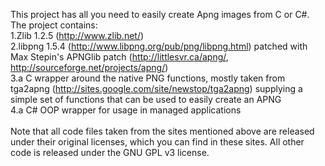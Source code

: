 This project has all you need to easily create Apng images from C or C#. The project contains:<br />
1.Zlib 1.2.5 (http://www.zlib.net/)<br />
2.libpng 1.5.4 (http://www.libpng.org/pub/png/libpng.html) patched with Max Stepin's APNGlib patch (http://littlesvr.ca/apng/, http://sourceforge.net/projects/apng/)<br />
3.a C wrapper around the native PNG functions, mostly taken from tga2apng (http://sites.google.com/site/newstop/tga2apng) supplying a simple set of functions that can be used to easily create an APNG<br />
4.a C# OOP wrapper for usage in managed applications<br />
<br />
Note that all code files taken from the sites mentioned above are released under their original licenses, which you can find in these sites. All other code is released under the GNU GPL v3 license.